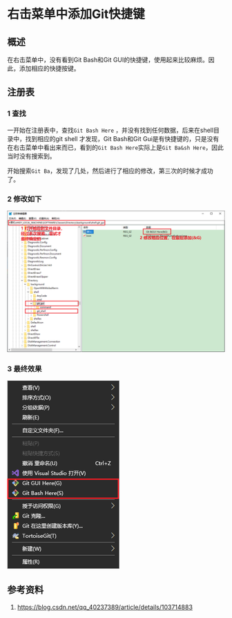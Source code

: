 # 右击菜单中添加Git快捷键  

## 概述  
在右击菜单中，没有看到Git Bash和Git GUI的快捷键，使用起来比较麻烦。因此，添加相应的快捷按键。   

## 注册表  
### 1 查找  
一开始在注册表中，查找`Git Bash Here` ，并没有找到任何数据，后来在shell目录中，找到相应的git shell 才发现，Git Bash和Git Gui是有快捷键的，只是没有在右击菜单中看出来而已，看到的`Git Bash Here`实际上是`Git Ba&sh Here`，因此当时没有搜索到。  

开始搜索`Git Ba`，发现了几处，然后进行了相应的修改，第三次的时候才成功了。

### 2 修改如下   
<img src="./img/016-1.png" alt="016-1" style="zoom: 50%;" />   

### 3 最终效果   

![16-2](./img/016-2.png)     

## 参考资料  

1. https://blog.csdn.net/qq_40237389/article/details/103714883    